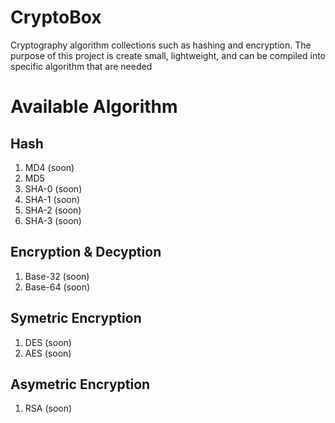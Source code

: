 # CryptoBox
Cryptography algorithm collections such as hashing and encryption. The purpose of this project is create small, lightweight, and can be compiled into specific algorithm that are needed

# Available Algorithm

## Hash
1. MD4 (soon)
2. MD5
3. SHA-0 (soon)
4. SHA-1 (soon)
5. SHA-2 (soon)
6. SHA-3 (soon)

## Encryption & Decyption
1. Base-32 (soon)
2. Base-64 (soon)

## Symetric Encryption
1. DES (soon)
2. AES (soon)

## Asymetric Encryption
1. RSA (soon)



